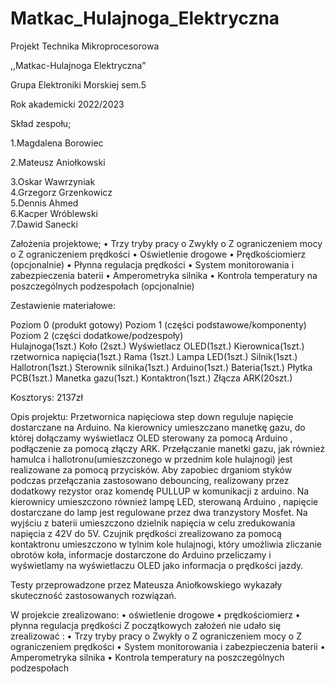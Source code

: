 # Matkac_Hulajnoga_Elektryczna
 
Projekt Technika Mikroprocesorowa


,,Matkac-Hulajnoga Elektryczna”

Grupa Elektroniki Morskiej sem.5

Rok akademicki 2022/2023

 
Skład zespołu;

1.Magdalena Borowiec

2.Mateusz Aniołkowski 

3.Oskar Wawrzyniak    
4.Grzegorz Grzenkowicz  
5.Dennis Ahmed         
6.Kacper Wróblewski    
7.Dawid Sanecki 



Założenia projektowe;
•	Trzy tryby pracy
o	Zwykły
o	Z ograniczeniem mocy
o	Z ograniczeniem prędkości
•	Oświetlenie drogowe
•	Prędkościomierz (opcjonalnie)
•	Płynna regulacja prędkości
•	System monitorowania i zabezpieczenia baterii
•	Amperometryka silnika
•	Kontrola temperatury na poszczególnych podzespołach (opcjonalnie)

Zestawienie materiałowe:



Poziom 0 (produkt gotowy)	Poziom 1 (części podstawowe/komponenty) 	Poziom 2 (części dodatkowe/podzespoły)         
Hulajnoga(1szt.)	                                   Koło (2szt.)	                   Wyświetlacz OLED(1szt.)
	                                              Kierownica(1szt.)	               rzetwornica napięcia(1szt.)
	                                                   Rama (1szt.)	                          Lampa LED(1szt.)
	                                                  Silnik(1szt.)	                          Hallotron(1szt.)
	                                       Sterownik silnika(1szt.)	                            Arduino(1szt.)
	                                                 Bateria(1szt.)	                         Płytka PCB(1szt.)
	                                            Manetka gazu(1szt.)	                         Kontaktron(1szt.)
		                                                                                  Złącza ARK(20szt.)

Kosztorys:
2137zł

Opis projektu:
Przetwornica napięciowa step down  reguluje napięcie dostarczane na Arduino.  Na  kierownicy umieszczano manetkę gazu, do  której dołączamy wyświetlacz OLED sterowany za pomocą Arduino  , podłączenie za pomocą złączy ARK. Przełączanie manetki gazu, jak również hamulca i hallotronu(umieszczonego w przednim kole hulajnogi) jest realizowane za pomocą przycisków. Aby zapobiec  drganiom styków podczas przełączania zastosowano debouncing, realizowany przez dodatkowy rezystor oraz komendę PULLUP w komunikacji z arduino. Na kierownicy umieszczono również lampę LED, sterowaną Arduino , napięcie dostarczane do lamp jest regulowane przez dwa tranzystory Mosfet. Na wyjściu z baterii umieszczono dzielnik napięcia w celu zredukowania napięcia  z 42V do 5V. Czujnik prędkości zrealizowano za pomocą kontaktronu umieszczono w tylnim kole hulajnogi, który umożliwia zliczanie obrotów koła, informacje dostarczone do Arduino przeliczamy i wyświetlamy na wyświetlaczu OLED jako informacja o prędkości  jazdy.

Testy przeprowadzone przez Mateusza Aniołkowskiego wykazały skuteczność zastosowanych rozwiązań.

W projekcie zrealizowano:
•	oświetlenie drogowe
•	prędkościomierz
•	płynna regulacja prędkości
Z początkowych założeń nie udało  się zrealizować :
•	Trzy tryby pracy
o	Zwykły
o	Z ograniczeniem mocy
o	Z ograniczeniem prędkości
•	System monitorowania i zabezpieczenia baterii
•	Amperometryka silnika
•	Kontrola temperatury na poszczególnych podzespołach 

